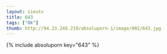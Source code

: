 ```yaml
--- 
layout: sieutv
title: 643
tags: ["0k"]
thumb: http://94.23.248.219/absoluporn-1/image/002/643.jpg
---
```

{% include absoluporn key="643" %} 
